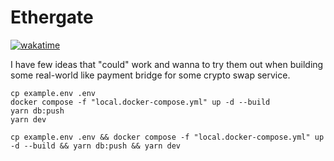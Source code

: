 # Ethergate

[![wakatime](https://wakatime.com/badge/user/13a02f4d-34c9-45f7-95ee-bf9d66b139fb/project/d153a31a-7cb5-4ac0-8c1a-7d650da5b4f9.svg)](https://wakatime.com/badge/user/13a02f4d-34c9-45f7-95ee-bf9d66b139fb/project/d153a31a-7cb5-4ac0-8c1a-7d650da5b4f9)

I have few ideas that "could" work and wanna to try them out when building some real-world like payment bridge for some crypto swap service.

```
cp example.env .env
docker compose -f "local.docker-compose.yml" up -d --build
yarn db:push
yarn dev
```

```
cp example.env .env && docker compose -f "local.docker-compose.yml" up -d --build && yarn db:push && yarn dev
```
